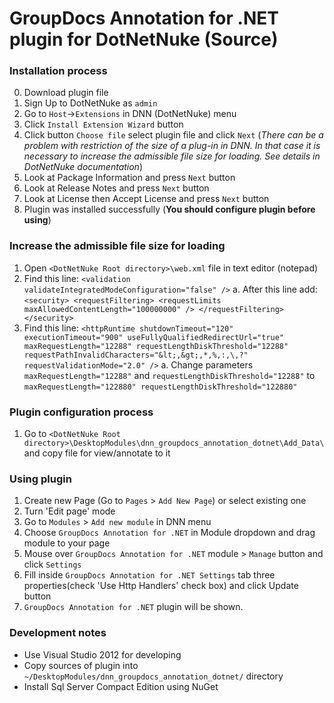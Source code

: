 GroupDocs Annotation for .NET plugin for DotNetNuke (Source)
===========================================

### Installation process
0. Download plugin file
1. Sign Up to DotNetNuke as `admin`
2. Go to `Host`->`Extensions` in DNN (DotNetNuke) menu
3. Click `Install Extension Wizard` button
4. Click button `Choose file` select plugin file and click `Next` (*There can be a problem with restriction of the size of a plug-in in DNN. In that case it is necessary to increase the admissible file size for loading. See details in DotNetNuke documentation*)
5. Look at Package Information and press `Next` button
6. Look at Release Notes and press `Next` button
7. Look at License then Accept License and press `Next` button
8. Plugin was installed successfully (<b>You should configure plugin before using</b>)

### Increase the admissible file size for loading
1. Open `<DotNetNuke Root directory>\web.xml` file in text editor (notepad)
2. Find this line: `<validation validateIntegratedModeConfiguration="false" />`
	a. After this line add:
		 `<security>
		  <requestFiltering>
			<requestLimits maxAllowedContentLength="100000000" />
		  </requestFiltering>
		</security>`
3. Find this line: `<httpRuntime shutdownTimeout="120" executionTimeout="900" useFullyQualifiedRedirectUrl="true" maxRequestLength="12288" requestLengthDiskThreshold="12288" requestPathInvalidCharacters="&lt;,&gt;,*,%,:,\,?" requestValidationMode="2.0" />`
	a. Change parameters `maxRequestLength="12288"` and `requestLengthDiskThreshold="12288"` to `maxRequestLength="122880" requestLengthDiskThreshold="122880"`


### Plugin configuration process
1. Go to `<DotNetNuke Root directory>\DesktopModules\dnn_groupdocs_annotation_dotnet\Add_Data\` and copy file for view/annotate to it
  
### Using plugin
1. Create new Page (Go to `Pages` > `Add New Page`) or select existing one
2. Turn 'Edit page' mode
3. Go to `Modules` > `Add new module` in DNN menu
4. Choose `GroupDocs Annotation for .NET` in Module dropdown and drag module to your page
5. Mouse over `GroupDocs Annotation for .NET` module > `Manage` button and click `Settings`
6. Fill inside `GroupDocs Annotation for .NET Settings` tab three properties(check 'Use Http Handlers' check box) and click Update button
7. `GroupDocs Annotation for .NET` plugin will be shown.
  
### Development notes
* Use Visual Studio 2012 for developing
* Copy sources of plugin into `~/DesktopModules/dnn_groupdocs_annotation_dotnet/` directory
* Install Sql Server Compact Edition using NuGet